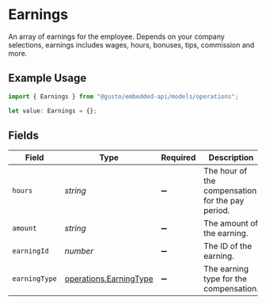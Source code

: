 # Earnings

An array of earnings for the employee. Depends on your company selections, earnings includes wages, hours, bonuses, tips, commission and more.

## Example Usage

```typescript
import { Earnings } from "@gusto/embedded-api/models/operations";

let value: Earnings = {};
```

## Fields

| Field                                                            | Type                                                             | Required                                                         | Description                                                      |
| ---------------------------------------------------------------- | ---------------------------------------------------------------- | ---------------------------------------------------------------- | ---------------------------------------------------------------- |
| `hours`                                                          | *string*                                                         | :heavy_minus_sign:                                               | The hour of the compensation for the pay period.                 |
| `amount`                                                         | *string*                                                         | :heavy_minus_sign:                                               | The amount of the earning.                                       |
| `earningId`                                                      | *number*                                                         | :heavy_minus_sign:                                               | The ID of the earning.                                           |
| `earningType`                                                    | [operations.EarningType](../../models/operations/earningtype.md) | :heavy_minus_sign:                                               | The earning type for the compensation.                           |